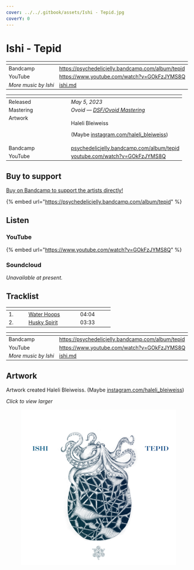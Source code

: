 ```yaml
---
cover: ../../.gitbook/assets/Ishi - Tepid.jpg
coverY: 0
---
```


# Ishi - Tepid

<table data-view="cards"><thead><tr><th></th><th data-hidden data-card-target data-type="content-ref"></th></tr></thead><tbody><tr><td>Bandcamp</td><td><a href="https://psychedelicjelly.bandcamp.com/album/tepid">https://psychedelicjelly.bandcamp.com/album/tepid</a></td></tr><tr><td>YouTube</td><td><a href="https://www.youtube.com/watch?v=GOkFzJYMS8Q">https://www.youtube.com/watch?v=GOkFzJYMS8Q</a></td></tr><tr><td><em>More music by Ishi</em></td><td><a href="../../artists/musicians/ishi.md">ishi.md</a></td></tr></tbody></table>

<table data-header-hidden><thead><tr><th width="156" valign="top"></th><th></th></tr></thead><tbody><tr><td valign="top">Released</td><td><em>May 5, 2023</em></td></tr><tr><td valign="top">Mastering</td><td><em>Ovoid —</em> <a href="../../artists/mastering/ovoid.md"><em>DSF/Ovoid Mastering</em></a> </td></tr><tr><td valign="top">Artwork</td><td><p>Haleli Bleiweiss </p><p>(Maybe <a href="https://www.instagram.com/haleli_bleiweiss/">instagram.com/haleli_bleiweiss</a>) </p></td></tr><tr><td valign="top">Bandcamp</td><td><a href="https://psychedelicjelly.bandcamp.com/album/tepid">psychedelicjelly.bandcamp.com/album/tepid</a></td></tr><tr><td valign="top">YouTube</td><td><a href="https://www.youtube.com/watch?v=GOkFzJYMS8Q">youtube.com/watch?v=GOkFzJYMS8Q</a></td></tr></tbody></table>

## Buy to support

[Buy on Bandcamp to support the artists directly!](https://psychedelicjelly.bandcamp.com/album/tepid)&#x20;

{% embed url="https://psychedelicjelly.bandcamp.com/album/tepid" %}

## Listen

### YouTube

{% embed url="https://www.youtube.com/watch?v=GOkFzJYMS8Q" %}

### Soundcloud

_Unavailable at present._

## Tracklist

<table data-header-hidden><thead><tr><th width="40"></th><th width="127"></th><th width="76"></th></tr></thead><tbody><tr><td>1.</td><td><a href="https://psychedelicjelly.bandcamp.com/track/water-hoops">Water Hoops</a> </td><td>04:04</td></tr><tr><td>2.</td><td><a href="https://psychedelicjelly.bandcamp.com/track/husky-spirit">Husky Spirit</a> </td><td>03:33</td></tr></tbody></table>

<table data-view="cards"><thead><tr><th></th><th data-hidden data-card-target data-type="content-ref"></th></tr></thead><tbody><tr><td>Bandcamp</td><td><a href="https://psychedelicjelly.bandcamp.com/album/tepid">https://psychedelicjelly.bandcamp.com/album/tepid</a></td></tr><tr><td>YouTube</td><td><a href="https://www.youtube.com/watch?v=GOkFzJYMS8Q">https://www.youtube.com/watch?v=GOkFzJYMS8Q</a></td></tr><tr><td><em>More music by Ishi</em></td><td><a href="../../artists/musicians/ishi.md">ishi.md</a></td></tr></tbody></table>

## Artwork

Artwork created Haleli Bleiweiss. (Maybe [instagram.com/haleli\_bleiweiss](https://www.instagram.com/haleli_bleiweiss/))

_Click to view larger_

<figure><img src="../../.gitbook/assets/Ishi - Tepid.jpg" alt=""><figcaption></figcaption></figure>

